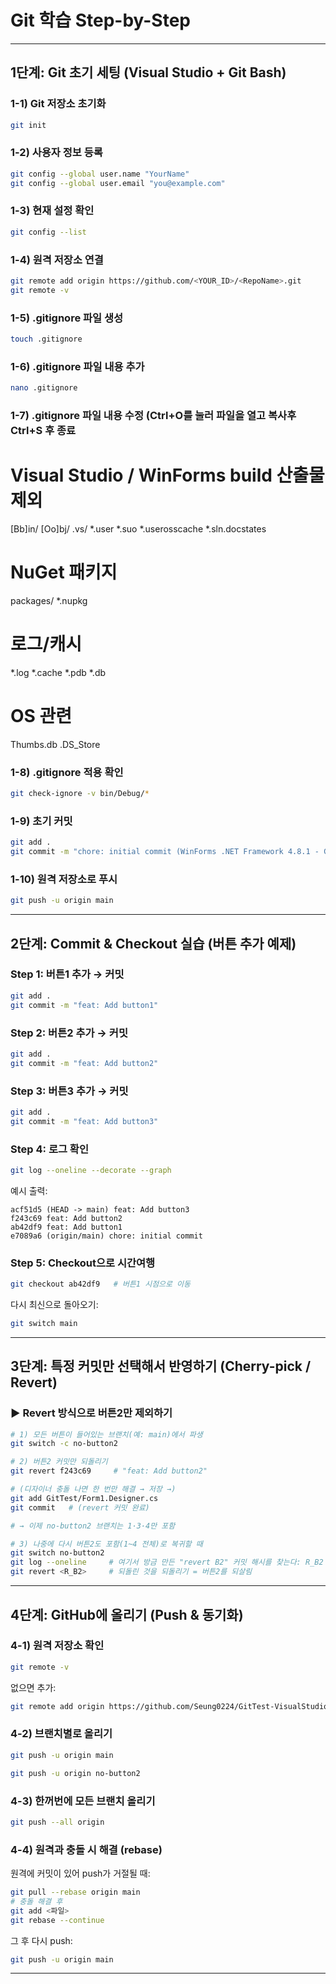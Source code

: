 # Git 학습 Step-by-Step

---

## 1단계: Git 초기 세팅 (Visual Studio + Git Bash)

### 1-1) Git 저장소 초기화

```bash
git init
```

### 1-2) 사용자 정보 등록

```bash
git config --global user.name "YourName"
git config --global user.email "you@example.com"
```

### 1-3) 현재 설정 확인

```bash
git config --list
```

### 1-4) 원격 저장소 연결

```bash
git remote add origin https://github.com/<YOUR_ID>/<RepoName>.git
git remote -v
```

### 1-5) .gitignore 파일 생성

```bash
touch .gitignore
```

### 1-6) .gitignore 파일 내용 추가

```bash
nano .gitignore
```

### 1-7) .gitignore 파일 내용 수정 (Ctrl+O를 눌러 파일을 열고 복사후 Ctrl+S 후 종료

# Visual Studio / WinForms build 산출물 제외
[Bb]in/
[Oo]bj/
.vs/
*.user
*.suo
*.userosscache
*.sln.docstates

# NuGet 패키지
packages/
*.nupkg

# 로그/캐시
*.log
*.cache
*.pdb
*.db

# OS 관련
Thumbs.db
.DS_Store

### 1-8) .gitignore 적용 확인

```bash
git check-ignore -v bin/Debug/*
```

### 1-9) 초기 커밋

```bash
git add .
git commit -m "chore: initial commit (WinForms .NET Framework 4.8.1 - GitTest)"
```

### 1-10) 원격 저장소로 푸시

```bash
git push -u origin main
```

---

## 2단계: Commit & Checkout 실습 (버튼 추가 예제)

### Step 1: 버튼1 추가 → 커밋

```bash
git add .
git commit -m "feat: Add button1"
```

### Step 2: 버튼2 추가 → 커밋

```bash
git add .
git commit -m "feat: Add button2"
```

### Step 3: 버튼3 추가 → 커밋

```bash
git add .
git commit -m "feat: Add button3"
```

### Step 4: 로그 확인

```bash
git log --oneline --decorate --graph
```

예시 출력:

```
acf51d5 (HEAD -> main) feat: Add button3
f243c69 feat: Add button2
ab42df9 feat: Add button1
e7089a6 (origin/main) chore: initial commit
```

### Step 5: Checkout으로 시간여행

```bash
git checkout ab42df9   # 버튼1 시점으로 이동
```

다시 최신으로 돌아오기:

```bash
git switch main
```

---

## 3단계: 특정 커밋만 선택해서 반영하기 (Cherry-pick / Revert)

### ▶️ Revert 방식으로 버튼2만 제외하기

```bash
# 1) 모든 버튼이 들어있는 브랜치(예: main)에서 파생
git switch -c no-button2

# 2) 버튼2 커밋만 되돌리기
git revert f243c69     # "feat: Add button2"

# (디자이너 충돌 나면 한 번만 해결 → 저장 →)
git add GitTest/Form1.Designer.cs
git commit   # (revert 커밋 완료)

# → 이제 no-button2 브랜치는 1·3·4만 포함

# 3) 나중에 다시 버튼2도 포함(1~4 전체)로 복귀할 때
git switch no-button2
git log --oneline     # 여기서 방금 만든 "revert B2" 커밋 해시를 찾는다: R_B2
git revert <R_B2>     # 되돌린 것을 되돌리기 = 버튼2를 되살림
```

---

## 4단계: GitHub에 올리기 (Push & 동기화)

### 4-1) 원격 저장소 확인

```bash
git remote -v
```

없으면 추가:

```bash
git remote add origin https://github.com/Seung0224/GitTest-VisualStudio2022.git
```

### 4-2) 브랜치별로 올리기

```bash
git push -u origin main
```

```bash
git push -u origin no-button2
```

### 4-3) 한꺼번에 모든 브랜치 올리기

```bash
git push --all origin
```

### 4-4) 원격과 충돌 시 해결 (rebase)

원격에 커밋이 있어 push가 거절될 때:

```bash
git pull --rebase origin main
# 충돌 해결 후
git add <파일>
git rebase --continue
```

그 후 다시 push:

```bash
git push -u origin main
```

---
